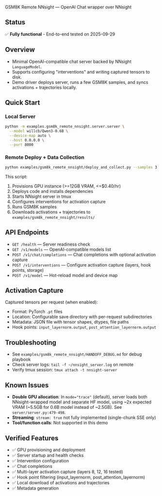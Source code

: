 GSM8K Remote NNsight — OpenAI Chat wrapper over NNsight

## Status
✅ **Fully functional** - End-to-end tested on 2025-09-29

## Overview
- Minimal OpenAI-compatible chat server backed by NNsight `LanguageModel`.
- Supports configuring "interventions" and writing captured tensors to disk.
- Demo driver deploys server, runs a few GSM8K samples, and syncs activations + trajectories locally.

## Quick Start

### Local Server
```bash
python -m examples.gsm8k_remote_nnsight.server.server \
  --model willcb/Qwen3-0.6B \
  --device-map auto \
  --host 0.0.0.0 \
  --port 8000
```

### Remote Deploy + Data Collection
```bash
python examples/gsm8k_remote_nnsight/deploy_and_collect.py --samples 3
```

This script:
1. Provisions GPU instance (>=12GB VRAM, <=$0.40/hr)
2. Deploys code and installs dependencies
3. Starts NNsight server in tmux
4. Configures interventions for activation capture
5. Runs GSM8K samples
6. Downloads activations + trajectories to `examples/gsm8k_remote_nnsight/results/`

## API Endpoints
- `GET /health` — Server readiness check
- `GET /v1/models` — OpenAI-compatible models list
- `POST /v1/chat/completions` — Chat completions with optional activation capture
- `POST /v1/interventions` — Configure activation capture (layers, hook points, storage)
- `POST /v1/model` — Hot-reload model and device map

## Activation Capture

Captured tensors per request (when enabled):
- Format: PyTorch `.pt` files
- Location: Configurable save directory with per-request subdirectories
- Metadata: JSON file with tensor shapes, dtypes, file paths
- Hook points: `input_layernorm.output`, `post_attention_layernorm.output`

## Troubleshooting
- See `examples/gsm8k_remote_nnsight/HANDOFF_DEBUG.md` for debug playbook
- Check server logs: `tail -f ~/nnsight_server.log` on remote
- Verify tmux session: `tmux attach -t nnsight-server`

## Known Issues
- **Double GPU allocation**: In `mode="trace"` (default), server loads both NNsight-wrapped model and separate HF model, using ~2x expected VRAM (~5.5GB for 0.6B model instead of ~2.5GB). See `server/server.py:479-498`.
- **Streaming**: `stream: true` not fully implemented (single-chunk SSE only)
- **Tool/function calls**: Not supported in this demo

## Verified Features
- ✅ GPU provisioning and deployment
- ✅ Server startup and health checks
- ✅ Intervention configuration
- ✅ Chat completions
- ✅ Multi-layer activation capture (layers 8, 12, 16 tested)
- ✅ Hook point filtering (input_layernorm, post_attention_layernorm)
- ✅ Local download of activations and trajectories
- ✅ Metadata generation
